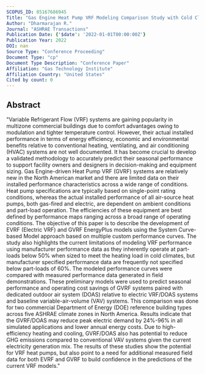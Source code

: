 ```yaml
---
SCOPUS_ID: 85167686945
Title: "Gas Engine Heat Pump VRF Modeling Comparison Study with Cold Climate Electric VRF and VAV System"
Author: "Dharmarajan R."
Journal: "ASHRAE Transactions"
Publication Date: {'$date': '2022-01-01T00:00:00Z'}
Publication Year: 2022
DOI: nan
Source Type: "Conference Proceeding"
Document Type: "cp"
Document Type Description: "Conference Paper"
Affiliation: "Gas Technology Institute"
Affiliation Country: "United States"
Cited by count: 0
---
```


## Abstract
"Variable Refrigerant Flow (VRF) systems are gaining popularity in multizone commercial buildings due to comfort advantages owing to modulation and tighter temperature control. However, their actual installed performance in terms of energy efficiency, economic and environmental benefits relative to conventional heating, ventilating, and air conditioning (HVAC) systems are not well documented. It has become crucial to develop a validated methodology to accurately predict their seasonal performance to support facility owners and designers in decision-making and equipment sizing. Gas Engine-driven Heat Pump VRF (GVRF) systems are relatively new in the North American market and there are limited data on their installed performance characteristics across a wide range of conditions. Heat pump specifications are typically based on single-point rating conditions, whereas the actual installed performance of all air-source heat pumps, both gas-fired and electric, are dependent on ambient conditions and part-load operation. The efficiencies of these equipment are best defined by performance maps ranging across a broad range of operating conditions. The objective of this paper is to describe the development of EVRF (Electric VRF) and GVRF EnergyPlus models using the System Curve-based Model approach based on multiple custom performance curves. The study also highlights the current limitations of modeling VRF performance using manufacturer performance data as they inherently operate at part-loads below 50% when sized to meet the heating load in cold climates, but manufacturer specified performance data are frequently not specified below part-loads of 60%. The modeled performance curves were compared with measured performance data generated in field demonstrations. These preliminary models were used to predict seasonal performance and operating cost savings of GVRF systems paired with dedicated outdoor air system (DOAS) relative to electric VRF/DOAS systems and baseline variable-air-volume (VAV) systems. This comparison was done for two commercial Department of Energy (DOE) reference building types across five ASHRAE climate zones in North America. Results indicate that the GVRF/DOAS may reduce peak electric demand by 24%-96% in all simulated applications and lower annual energy costs. Due to high-efficiency heating and cooling, GVRF/DOAS also has potential to reduce GHG emissions compared to conventional VAV systems given the current electricity generation mix. The results of these studies show the potential for VRF heat pumps, but also point to a need for additional measured field data for both EVRF and GVRF to build confidence in the predictions of the current VRF models."
